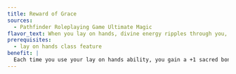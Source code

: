 ```yaml
---
title: Reward of Grace
sources:
  - Pathfinder Roleplaying Game Ultimate Magic
flavor_text: When you lay on hands, divine energy ripples through you, granting you grace.
prerequisites:
  - lay on hands class feature
benefit: |
  Each time you use your lay on hands ability, you gain a +1 sacred bonus on all attack rolls for 1 round.
---
```


